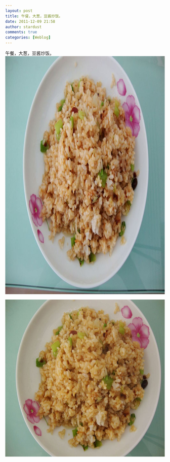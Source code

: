 ```yaml
---
layout: post
title: 午餐，大葱，豆酱炒饭。
date: 2011-12-09 21:58
author: stardust
comments: true
categories: [Weblog]
---
```

午餐，大葱，豆酱炒饭。
<a href="/wp-content/uploads/2011/12/tumblr_lvxfcetoea1qktd12o1_1280.jpg"><img src="/wp-content/uploads/2011/12/tumblr_lvxfcetoea1qktd12o1_1280.jpg" alt="tumblr_lvxfcetoea1qktd12o1_1280" width="1000" height="750" class="alignnone size-full wp-image-10398" /></a>

<a href="/wp-content/uploads/2011/12/tumblr_lvxfcetoea1qktd12o2_1280.jpg"><img src="/wp-content/uploads/2011/12/tumblr_lvxfcetoea1qktd12o2_1280.jpg" alt="tumblr_lvxfcetoea1qktd12o2_1280" width="660" height="495" class="alignnone size-large wp-image-10399" /></a>
